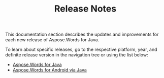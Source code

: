 ﻿---
title: Release Notes
type: docs
description: "Learn more about updates including improvments and fixes for the latest release of Aspose.Words for Java. Navigate to a definite release note page to find a description of a specific release."
weight: 50
url: /java/release-notes/
---

This documentation section describes the updates and improvements for each new release of Aspose.Words for Java.

To learn about specific releases, go to the respective platform, year, and definite release version in the navigation tree or using the list below:

- [Aspose.Words for Java](/words/java/aspose-words-for-java/)
- [Aspose.Words for Android via Java](/words/java/aspose-words-for-android-via-java/)
